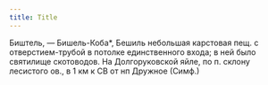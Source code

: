 ```yaml
---
title: Title
---
```


Биштель, — Бишель-Коба*, Бешиль небольшая карстовая пещ. с отверстием-трубой в
потолке единственного входа; в ней было святилище скотоводов. На Долгоруковской
яйле, по п. склону лесистого ов., в 1 км к СВ от нп Дружное (Симф.)
